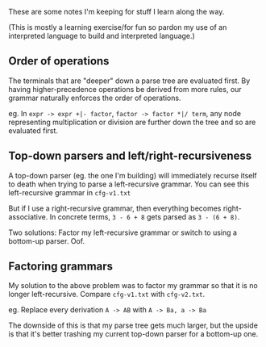 These are some notes I'm keeping for stuff I learn along the way.

(This is mostly a learning exercise/for fun so pardon my use of an interpreted language to build
and interpreted language.)

## Order of operations
The terminals that are "deeper" down a parse tree are evaluated first. By having higher-precedence operations
be derived from more rules, our grammar naturally enforces the order of operations.

eg. In `expr -> expr +|- factor`, `factor -> factor *|/ term`, any node representing multiplication or 
division are further down the tree and so are evaluated first.

## Top-down parsers and left/right-recursiveness
A top-down parser (eg. the one I'm building) will immediately recurse itself to death when trying to 
parse a left-recursive grammar. You can see this left-recursive grammar in `cfg-v1.txt`

But if I use a right-recursive grammar, then everything becomes right-associative. In concrete
terms, `3 - 6 + 8` gets parsed as `3 - (6 + 8)`.

Two solutions: Factor my left-recursive grammar or switch to using a bottom-up parser. Oof.

## Factoring grammars
My solution to the above problem was to factor my grammar so that it is no longer left-recursive. Compare `cfg-v1.txt`
with `cfg-v2.txt`.

eg. Replace every derivation `A -> AB` with `A -> Ba, a -> Ba`

The downside of this is that my parse tree gets much larger, but the upside is that it's better trashing
my current top-down parser for a bottom-up one.